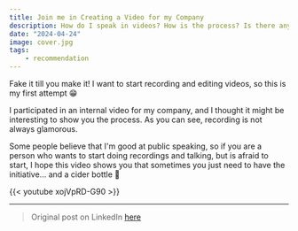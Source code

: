 ```yaml
---
title: Join me in Creating a Video for my Company
description: How do I speak in videos? How is the process? Is there any tip?
date: "2024-04-24"
image: cover.jpg
tags:
    - recommendation
---
```


Fake it till you make it! I want to start recording and editing videos, so this is my first attempt 😁 

I participated in an internal video for my company, and I thought it might be interesting to show you the process. As you can see, recording is not always glamorous.

Some people believe that I'm good at public speaking, so if you are a person who wants to start doing recordings and talking, but is afraid to start, I hope this video shows you that sometimes you just need to have the initiative... and a cider bottle 😬 

{{< youtube xojVpRD-G90 >}} 

-----

> Original post on LinkedIn [here](https://www.linkedin.com/posts/anagciaschz_publicspeaking-tutorial-tips-activity-7188137051672690688-QJCX?utm_source=share&utm_medium=member_desktop)